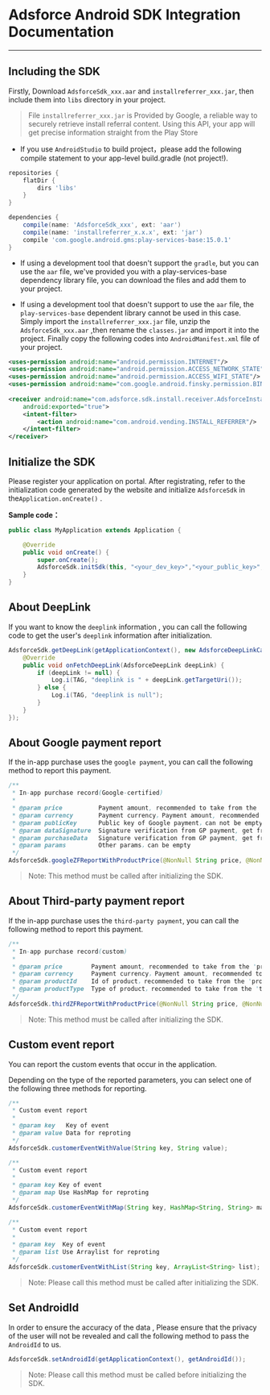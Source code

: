 # Adsforce Android SDK Integration Documentation
---


## Including the SDK
Firstly, Download `AdsforceSdk_xxx.aar` and `installreferrer_xxx.jar`, then include them into `libs` directory in your project.

> File `installreferrer_xxx.jar` is Provided by Google, a reliable way to securely retrieve install referral content. 
Using this API, your app will get precise information straight from the Play Store

*	If you use `AndroidStudio` to build project，please add the following compile statement to your app-level build.gradle (not project!).

```groovy
repositories {
    flatDir {
        dirs 'libs'
    }
}

dependencies {
    compile(name: 'AdsforceSdk_xxx', ext: 'aar')
    compile(name: 'installreferrer_x.x.x', ext: 'jar')
    compile 'com.google.android.gms:play-services-base:15.0.1'
}
```

*	If using a development tool that doesn't support the `gradle`, but you can use the `aar` file, we've provided you with a play-services-base dependency library file, you can download the files and add them to your project.

*	If using a development tool that doesn't support to use the `aar` file, the `play-services-base` dependent library cannot be used in this case. Simply import the `installreferrer_xxx.jar` file, unzip the `AdsforceSdk_xxx.aar` ,then rename the `classes.jar` and import it into the project. Finally copy the following codes into  `AndroidManifest.xml` file of your project.

```xml
<uses-permission android:name="android.permission.INTERNET"/>
<uses-permission android:name="android.permission.ACCESS_NETWORK_STATE"/>
<uses-permission android:name="android.permission.ACCESS_WIFI_STATE"/>
<uses-permission android:name="com.google.android.finsky.permission.BIND_GET_INSTALL_REFERRER_SERVICE" />
	
<receiver android:name="com.adsforce.sdk.install.receiver.AdsforceInstallReferrerReceiver"
 	android:exported="true">
	<intent-filter>
		<action android:name="com.android.vending.INSTALL_REFERRER"/>
	</intent-filter>
</receiver>
```


## Initialize the SDK

Please register your application on portal. After registrating, refer to the initialization code generated by the website and initialize `AdsforceSdk` in the`Application.onCreate()` .

**Sample code：**

```java
public class MyApplication extends Application {

    @Override
    public void onCreate() {
        super.onCreate();
        AdsforceSdk.initSdk(this, "<your_dev_key>","<your_public_key>", "https://<your_track_host>/", "<your_channel_id>");
	}
}
```


## About DeepLink

If you want to know the `deeplink` information , you can call the following code to get the user's `deeplink` information after initialization.

```java
AdsforceSdk.getDeepLink(getApplicationContext(), new AdsforceDeepLinkCallback() {
    @Override
    public void onFetchDeepLink(AdsforceDeepLink deepLink) {
        if (deepLink != null) {
            Log.i(TAG, "deeplink is " + deepLink.getTargetUri());
        } else {
            Log.i(TAG, "deeplink is null");
        }
    }
});
```


## About Google payment report

If the in-app purchase uses the `google payment`, you can call the following method to report this payment.

```java
/**
 * In-app purchase record(Google-certified)
 *
 * @param price          Payment amount, recommended to take from the 'price' field of skudetail, can not be empty
 * @param currency       Payment currency，Payment amount, recommended to take from the 'price_currency_code' field of skudetail, can not be empty
 * @param publicKey      Public key of Google payment，can not be empty
 * @param dataSignature  Signature verification from GP payment, get from Purchase.getSignature()，can not be empty
 * @param purchaseData   Signature verification from GP payment, get from Purchase.getOriginalJson()，can not be empty
 * @param params         Other params，can be empty
 */
AdsforceSdk.googleZFReportWithProductPrice(@NonNull String price, @NonNull String currency, @NonNull String publicKey, @NonNull String dataSignature, @NonNull String purchaseData, Map<String, String> params);
```

> Note: This method must be called after initializing the SDK.

## About Third-party payment report

If the in-app purchase uses the `third-party payment`, you can call the following method to report this payment.

```java
/**
 * In-app purchase record(custom)
 *
 * @param price        Payment amount, recommended to take from the 'price' field of skudetail, can not be empty
 * @param currency     Payment currency，Payment amount, recommended to take from the 'price_currency_code' field of skudetail, can not be empty
 * @param productId    Id of product，recommended to take from the 'productId' field of skudetail，can not be empty
 * @param productType  Type of product，recommended to take from the 'type' field of skudetail，can not be empty
 */
AdsforceSdk.thirdZFReportWithProductPrice(@NonNull String price, @NonNull String currency, String productId, String productType);
```

> Note: This method must be called after initializing the SDK.

## Custom event report

You can report the custom events that occur in the application. 
<!--
If you want to report custom event, you should open the custom event report controller firstly.

> Note: Default custom event report controller is disable.

```java
AdsforceSdk.enableCustomerEvent(true);
```

Or maybe you don't need to reprot custom event, you can disable the custom reporter.

```java
AdsforceSdk.enableCustomerEvent(false);
```
-->

Depending on the type of the reported parameters, you can select one of the following three methods for reporting.

```java
/**
 * Custom event report
 *
 * @param key   Key of event
 * @param value Data for reproting
 */
AdsforceSdk.customerEventWithValue(String key, String value);

/**
 * Custom event report
 *
 * @param key Key of event
 * @param map Use HashMap for reproting
 */
AdsforceSdk.customerEventWithMap(String key, HashMap<String, String> map);

/**
 * Custom event report
 *
 * @param key  Key of event
 * @param list Use Arraylist for reproting
 */
AdsforceSdk.customerEventWithList(String key, ArrayList<String> list);
```

> Note: Please call this method must be called after initializing the SDK.

## Set AndroidId
In order to ensure the accuracy of the data , Please ensure that the privacy of the user will not be revealed and call the following method to pass the `AndroidId` to us.

```java
AdsforceSdk.setAndroidId(getApplicationContext(), getAndroidId());
```

> Note: Please call this method must be called before initializing the SDK.
